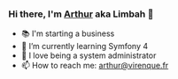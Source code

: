 ### Hi there, I'm [Arthur](https://arthur.virenque.fr) aka Limbah 👋

- :books: I'm starting a business
- 🌱 I’m currently learning Symfony 4
- 💙 I love being a system administrator
- 📫 How to reach me: arthur@virenque.fr
